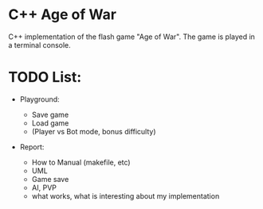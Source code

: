 # C++ Age of War
C++ implementation of the flash game "Age of War". The game is played in a terminal console.

# TODO List:
- Playground:
  - Save game
  - Load game
  - (Player vs Bot mode, bonus difficulty) 

- Report:
  - How to Manual (makefile, etc)
  - UML
  - Game save
  - AI, PVP
  - what works, what is interesting about my implementation
